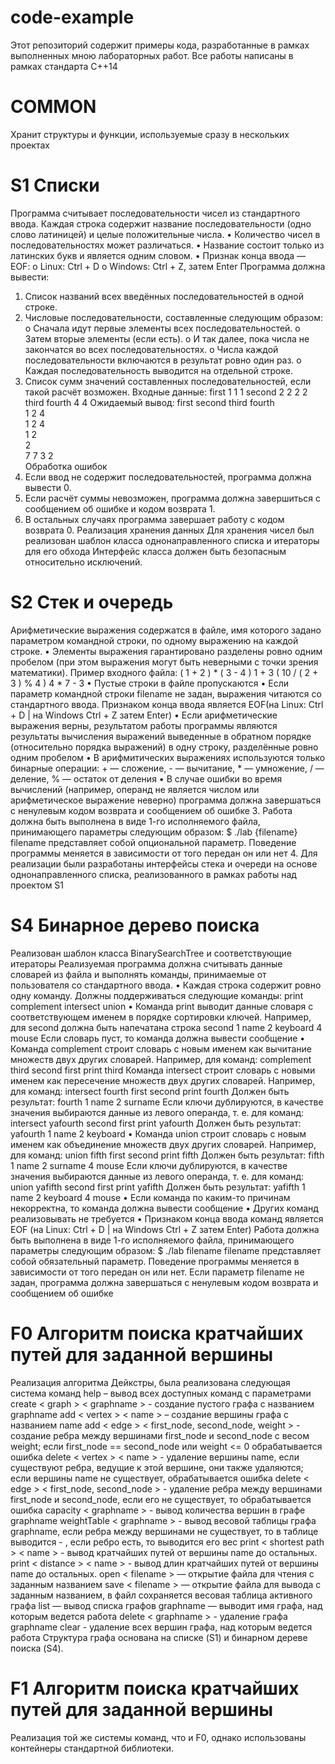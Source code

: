 # code-example
Этот репозиторий содержит примеры кода, разработанные в рамках выполненных мною лабораторных работ.
Все работы написаны в рамках стандарта С++14
# COMMON
Хранит структуры и функции, используемые сразу в нескольких проектах

# S1 Списки
Программа считывает последовательности чисел из стандартного ввода.
Каждая строка содержит название последовательности (одно слово латиницей) и целые положительные числа.
•	Количество чисел в последовательностях может различаться.
•	Название состоит только из латинских букв и является одним словом.
•	Признак конца ввода — EOF:
o	Linux: Ctrl + D
o	Windows: Ctrl + Z, затем Enter
Программа должна вывести:
1.	Список названий всех введённых последовательностей в одной строке.
2.	Числовые последовательности, составленные следующим образом:
o	Сначала идут первые элементы всех последовательностей.
o	Затем вторые элементы (если есть).
o	И так далее, пока числа не закончатся во всех последовательностях.
o	Числа каждой последовательности включаются в результат ровно один раз.
o	Каждая последовательность выводится на отдельной строке.
3.	Список сумм значений составленных последовательностей, если такой расчёт возможен.
Входные данные:
first 1 1 1
second 2 2 2 2                                                         
third 
fourth 4 4
Ожидаемый вывод:
first second third fourth  
1 2 4  
1 2 4  
1 2  
2  
7 7 3 2  
Обработка ошибок
1.	Если ввод не содержит последовательностей, программа должна вывести 0.
2.	Если расчёт суммы невозможен, программа должна завершиться с сообщением об ошибке и кодом возврата 1.
3.	В остальных случаях программа завершает работу с кодом возврата 0.
Реализация хранения данных
Для хранения чисел был реализован шаблон класса однонаправленного списка и итераторы для его обхода
Интерфейс класса должен быть безопасным относительно исключений.

# S2 Стек и очередь
Арифметические выражения содержатся в файле, имя которого задано параметром командной строки, по одному выражению на каждой строке.
• Элементы выражения гарантировано разделены ровно одним пробелом (при этом выражения
могут быть неверными с точки зрения математики). Пример входного файла:
( 1 + 2 ) * ( 3 - 4 )
1 + 3
( 10 / ( 2 + 3 ) % 4 )
4 * 7 - 3
• Пустые строки в файле пропускаются
• Если параметр командной строки filename не задан, выражения читаются со стандартного ввода. Признаком конца ввода является EOF(на Linux: Ctrl + D | на Windows Ctrl + Z затем Enter)
• Если арифметические выражения верны, результатом работы программы являются результаты
вычисления выражений выведенные в обратном порядке (относительно порядка выражений) в
одну строку, разделённые ровно одним пробелом
• В арифмитических выражениях используются только бинарные операции: + — сложение, - —
вычитание, * — умножение, / — деление, % — остаток от деления
• В случае ошибки во время вычислений (например, операнд не является числом или арифметическое выражение неверно) программа должна завершаться с ненулевым кодом возврата и
сообщением об ошибке
3. Работа должна быть выполнена в виде 1-го исполняемого файла, принимающего параметры следующим образом:
$ ./lab {filename}
filename представляет собой опциональной параметр. Поведение программы меняется в зависимости
от того передан он или нет
4.	Для реализации были разработаны интерфейсы стека и очереди на основе однонаправленного списка, реализованного в рамках работы над проектом S1

# S4 Бинарное дерево поиска
Реализован шаблон класса BinarySearchTree и соответствующие итераторы
Реализуемая программа должна считывать данные словарей из файла и выполнять команды, принимаемые от пользователя со стандартного ввода.
• Каждая строка содержит ровно одну команду. Должны поддерживаться следующие команды:
print <dataset>
complement <newdataset> <dataset-1> <dataset-2>
intersect <newdataset> <dataset-1> <dataset-2>
union <newdataset> <dataset-1> <dataset-2>
• Команда print <dataset> выводит данные словаря с соответствующем именем в порядке сортировки ключей. Например, для second должна быть напечатана строка
second 1 name 2 keyboard 4 mouse
Если словарь пуст, то команда должна вывести сообщение <EMPTY>
• Команда complement <newdataset> <dataset-1> <dataset-2> строит словарь с новым именем
как вычитание множеств двух других словарей. Например, для команд:
complement third second first
print third
Команда intersect <newdataset> <dataset-1> <dataset-2> строит словарь с новыми именем
как пересечение множеств двух других словарей. Например, для команд:
intersect fourth first second
print fourth
Должен быть результат:
fourth 1 name 2 surname
Если ключи дублируются, в качестве значения выбираются данные из левого операнда, т. е.
для команд:
intersect yafourth second first
print yafourth
Должен быть результат:
yafourth 1 name 2 keyboard
• Команда union <newdataset> <dataset-1> <dataset-2> строит словарь с новым именем как
объединение множеств двух других словарей. Например, для команд:
union fifth first second
print fifth
Должен быть результат:
fifth 1 name 2 surname 4 mouse
Если ключи дублируются, в качестве значения выбираются данные из левого операнда, т. е.
для команд:
union yafifth second first
print yafifth
Должен быть результат:
yafifth 1 name 2 keyboard 4 mouse
• Если команда по каким-то причинам некорректна, то команда должна вывести сообщение
<INVALID COMMAND>
• Других команд реализовывать не требуется
• Признаком конца ввода команд является EOF (на Linux: Ctrl + D | на Windows Ctrl + Z затем
Enter)
Работа должна быть выполнена в виде 1-го исполняемого файла, принимающего параметры следующим образом:
$ ./lab filename
filename представляет собой обязательный параметр. Поведение программы меняется в зависимости
от того передан он или нет. Если параметр filename не задан, программа должна завершаться с
ненулевым кодом возврата и сообщением об ошибке

# F0 Алгоритм поиска кратчайших путей для заданной вершины
Реализация алгоритма Дейкстры, была реализована следующая система команд
help – вывод всех доступных команд с параметрами
create < graph > < graphname > - создание пустого графа с названием graphname
add < vertex > < name > – создание вершины графа с названием name
add < edge > < first_node, second_node, weight > - создание ребра между вершинами first_node и second_node с весом weight; если first_node == second_node или weight <= 0 обрабатывается ошибка
delete < vertex > < name > - удаление вершины name, если существуют ребра, ведущие к этой вершине, они также удаляются; если вершины name не существует, обрабатывается ошибка
delete < edge > < first_node, second_node > - удаление ребра между вершинами first_node и second_node, если его не существует, то обрабатывается ошибка
capacity < graphname > - вывод количества вершин в графе graphname
weightTable < graphname > - вывод весовой таблицы графа graphname, если ребра между вершинами не существует, то в таблице выводится - , если ребро есть, то выводится его вес
print < shortest path > < name > - вывод кратчайших путей от вершины name до остальных.
print < distance > < name > - вывод длин кратчайших путей от вершины name до остальных.
open < filename > — открытие файла для чтения с заданным названием
save < filename > — открытие файла для вывода с заданным названием, в файл сохраняется весовая таблица активного графа
list — вывод списка графов
graphname — выводит имя графа, над которым ведется работа
delete < graphname > - удаление графа graphname
clear - удаление всех вершин графа, над которым ведется работа
Структура графа основана на списке (S1) и бинарном дереве поиска (S4).

# F1 Алгоритм поиска кратчайших путей для заданной вершины
Реализация той же системы команд, что и F0, однако использованы контейнеры стандартной библиотеки.


